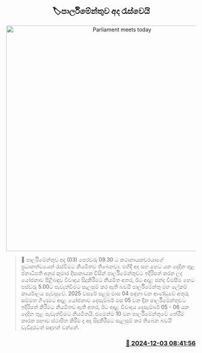 <p align='center'><b><h2 align='center' title='Parliament meets today'>🏷පාර්ලිමේන්තුව අද රැස්වෙයි</h2></b></p>
<p align='center'><img src='https://helakuru.sgp1.cdn.digitaloceanspaces.com/esana/images/lib/parliment-new-01[1].jpg' width='600' alt='Parliament meets today'></p>

>📝 පාර්ලිමේන්තුව අද (03) පෙරවරු 09.30 ට කථානායකවරයාගේ ප්‍රධානත්වයෙන් රැස්වීමට නියමිතව තිබෙනවා.
එහිදී අද සහ හෙට යන දෙදින තුළ ජනාධිපති අනුර කුමාර දිසානායක විසින් පාර්ලිමේන්තුවට ඉදිරිපත් කරන ලද යෝජනාව පිළිබඳව විවාදය සිදුකිරීමට නියමිත අතර, ඊට අදාළ ඡන්ද විමසීම හෙට පස්වරු 5.00ට පැවැත්වීමට සැලසුම් කර ඇති බවයි පාර්ලිමේන්තු මහ ලේකම් කාර්යාලය පැවසුවේ.
2025 වසරේ පළමු මාස 04 සඳහා වන ආණ්ඩුවේ අතුරු සම්මත ගිණුමට අදාළ යෝජනාව දෙසැම්බර් මස 05 වන දින පාර්ලිමේන්තුවට ඉදිරිපත් කිරීමට නියමිතව ඇති අතර, ඊට අදාළ විවාදය දෙසැම්බර් 05 - 06 යන දෙදින තුළ පැවැත්වීමට නියමිතයි.
එමෙන්ම 10 වන පාර්ලිමේන්තුවේ තේරීම් කාරක සභාව ස්ථාපිත කිරීම ද අද සිදුකිරීමට සැලසුම් කර තිබෙන බවයි වැඩිදුරටත් සඳහන් වන්නේ.


<h3 align='right'><a href='https://www.helakuru.lk/esana/p/105618/'>📅 2024-12-03 08:41:56</a></h3>
